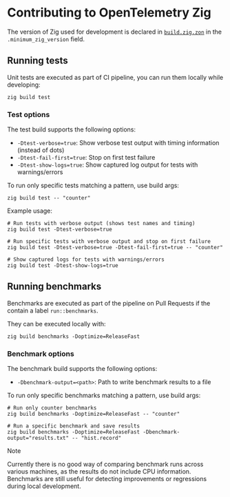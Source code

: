 # Contributing to OpenTelemetry Zig

The version of Zig used for development is declared in [`build.zig.zon`](./build.zig.zon) in the `.minimum_zig_version` field.

## Running tests

Unit tests are executed as part of CI pipeline, you can run them locally while developing:

```
zig build test
```

### Test options

The test build supports the following options:

- `-Dtest-verbose=true`: Show verbose test output with timing information (instead of dots)
- `-Dtest-fail-first=true`: Stop on first test failure
- `-Dtest-show-logs=true`: Show captured log output for tests with warnings/errors

To run only specific tests matching a pattern, use build args:

```
zig build test -- "counter"
```

Example usage:

```
# Run tests with verbose output (shows test names and timing)
zig build test -Dtest-verbose=true

# Run specific tests with verbose output and stop on first failure
zig build test -Dtest-verbose=true -Dtest-fail-first=true -- "counter"

# Show captured logs for tests with warnings/errors
zig build test -Dtest-show-logs=true
```

## Running benchmarks

Benchmarks are executed as part of the pipeline on Pull Requests if the contain a label `run::benchmarks`.

They can be executed locally with:

```
zig build benchmarks -Doptimize=ReleaseFast
```

### Benchmark options

The benchmark build supports the following options:

- `-Dbenchmark-output=<path>`: Path to write benchmark results to a file

To run only specific benchmarks matching a pattern, use build args:

```
# Run only counter benchmarks
zig build benchmarks -Doptimize=ReleaseFast -- "counter"

# Run a specific benchmark and save results
zig build benchmarks -Doptimize=ReleaseFast -Dbenchmark-output="results.txt" -- "hist.record"
```

> [!NOTE]
> Currently there is no good way of comparing benchmark runs across various machines,
> as the results do not include CPU information.
> Benchmarks are still useful for detecting improvements or regressions during local development.



